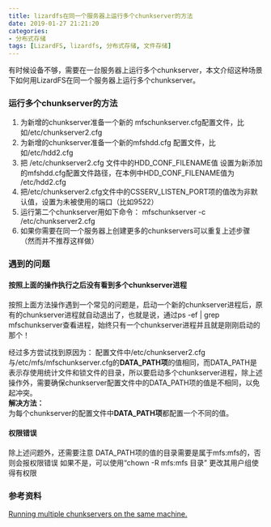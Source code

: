 ```yaml
---
title: lizardfs在同一个服务器上运行多个chunkserver的方法
date: 2019-01-27 21:21:20
categories: 
- 分布式存储
tags: [LizardFS, lizardfs, 分布式存储, 文件存储]
---
```

有时候设备不够，需要在一台服务器上运行多个chunkserver，本文介绍这种场景下如何用LizardFS在同一个服务器上运行多个chunkserver。

### 运行多个chunkserver的方法
1. 为新增的chunkserver准备一个新的 mfschunkserver.cfg配置文件，比如/etc/chunkserver2.cfg
2. 为新增的chunkserver准备一个新的mfshdd.cfg 配置文件，比如/etc/hdd2.cfg
3. 把  /etc/chunkserver2.cfg  文件中的HDD_CONF_FILENAME值 设置为新添加的mfshdd.cfg配置文件路径，在本例中HDD_CONF_FILENAME值为 /etc/hdd2.cfg
4. 把/etc/chunkserver2.cfg文件中的CSSERV_LISTEN_PORT项的值改为非默认值，设置为未被使用的端口（比如9522）
5. 运行第二个chunkserver用如下命令：
 mfschunkserver -c /etc/chunkserver2.cfg  
6. 如果你需要在同一个服务器上创建更多的chunkservers可以重复上述步骤（然而并不推荐这样做）

### 遇到的问题

#### 按照上面的操作执行之后没有看到多个chunkserver进程
按照上面方法操作遇到一个常见的问题是，启动一个新的chunkserver进程后，原有的chunkserver进程就自动退出了，也就是说，通过ps -ef | grep mfschunkserver查看进程，始终只有一个chunkserver进程并且就是刚刚启动的那个！

经过多方尝试找到原因为：
配置文件中/etc/chunkserver2.cfg与/etc/mfs/mfschunkserver.cfg的**DATA_PATH项**的值相同，而DATA_PATH是表示存使用统计文件和锁文件的目录，所以要启动多个chunkserver进程，除上述操作外，需要确保chunkserver配置文件中的DATA_PATH项的值是不相同，以免起冲突。  
**解决方法：**  
为每个chunkserver的配置文件中**DATA_PATH项**都配置一个不同的值。


#### 权限错误
除上述问题外，还需要注意 DATA_PATH项的值的目录需要是属于mfs:mfs的，否则会报权限错误
如果不是，可以使用“chown -R mfs:mfs 目录” 更改其用户组使得有权限

### 参考资料
[Running multiple chunkservers on the same machine.](https://lizardfs.com/running-multiple-chunkservers-on-the-same-machine/)
